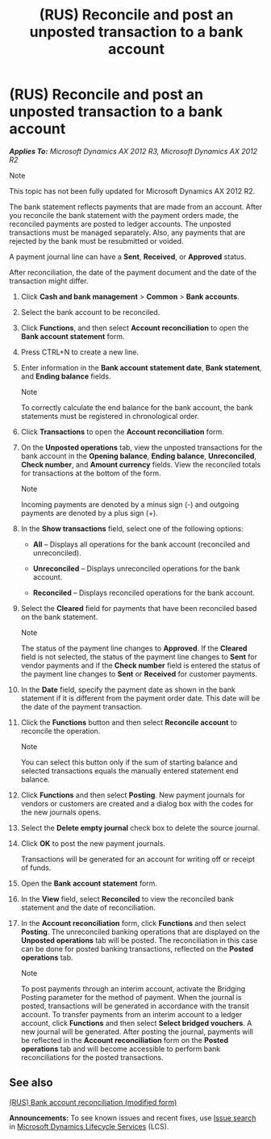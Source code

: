 ﻿---
title: (RUS) Reconcile and post an unposted transaction to a bank account
TOCTitle: (RUS) Reconcile and post an unposted transaction to a bank account
ms:assetid: c51472eb-ab77-4f61-bc26-3e1d50ba508b
ms:mtpsurl: https://technet.microsoft.com/en-us/library/JJ711585(v=AX.60)
ms:contentKeyID: 49387909
ms.date: 04/18/2014
mtps_version: v=AX.60
---

# (RUS) Reconcile and post an unposted transaction to a bank account 


_**Applies To:** Microsoft Dynamics AX 2012 R3, Microsoft Dynamics AX 2012 R2_


> [!NOTE]
> <P>This topic has not been fully updated for Microsoft Dynamics AX 2012 R2.</P>



The bank statement reflects payments that are made from an account. After you reconcile the bank statement with the payment orders made, the reconciled payments are posted to ledger accounts. The unposted transactions must be managed separately. Also, any payments that are rejected by the bank must be resubmitted or voided.

A payment journal line can have a **Sent**, **Received**, or **Approved** status.

After reconciliation, the date of the payment document and the date of the transaction might differ.

1.  Click **Cash and bank management** \> **Common** \> **Bank accounts**.

2.  Select the bank account to be reconciled.

3.  Click **Functions**, and then select **Account reconciliation** to open the **Bank account statement** form.

4.  Press CTRL+N to create a new line.

5.  Enter information in the **Bank account statement date**, **Bank statement**, and **Ending balance** fields.
    

    > [!NOTE]
    > <P>To correctly calculate the end balance for the bank account, the bank statements must be registered in chronological order.</P>



6.  Click **Transactions** to open the **Account reconciliation** form.

7.  On the **Unposted operations** tab, view the unposted transactions for the bank account in the **Opening balance**, **Ending balance**, **Unreconciled**, **Check number**, and **Amount currency** fields. View the reconciled totals for transactions at the bottom of the form.
    

    > [!NOTE]
    > <P>Incoming payments are denoted by a minus sign (-) and outgoing payments are denoted by a plus sign (+).</P>



8.  In the **Show transactions** field, select one of the following options:
    
      - **All** – Displays all operations for the bank account (reconciled and unreconciled).
    
      - **Unreconciled** – Displays unreconciled operations for the bank account.
    
      - **Reconciled** – Displays reconciled operations for the bank account.

9.  Select the **Cleared** field for payments that have been reconciled based on the bank statement.
    

    > [!NOTE]
    > <P>The status of the payment line changes to <STRONG>Approved</STRONG>. If the <STRONG>Cleared</STRONG> field is not selected, the status of the payment line changes to <STRONG>Sent</STRONG> for vendor payments and if the <STRONG>Check number</STRONG> field is entered the status of the payment line changes to <STRONG>Sent</STRONG> or <STRONG>Received</STRONG> for customer payments.</P>



10. In the **Date** field, specify the payment date as shown in the bank statement if it is different from the payment order date. This date will be the date of the payment transaction.

11. Click the **Functions** button and then select **Reconcile account** to reconcile the operation.
    

    > [!NOTE]
    > <P>You can select this button only if the sum of starting balance and selected transactions equals the manually entered statement end balance.</P>



12. Click **Functions** and then select **Posting**. New payment journals for vendors or customers are created and a dialog box with the codes for the new journals opens.

13. Select the **Delete empty journal** check box to delete the source journal.

14. Click **OK** to post the new payment journals.
    
    Transactions will be generated for an account for writing off or receipt of funds.

15. Open the **Bank account statement** form.

16. In the **View** field, select **Reconciled** to view the reconciled bank statement and the date of reconciliation.

17. In the **Account reconciliation** form, click **Functions** and then select **Posting**. The unreconciled banking operations that are displayed on the **Unposted operations** tab will be posted. The reconciliation in this case can be done for posted banking transactions, reflected on the **Posted operations** tab.
    

    > [!NOTE]
    > <P>To post payments through an interim account, activate the Bridging Posting parameter for the method of payment. When the journal is posted, transactions will be generated in accordance with the transit account. To transfer payments from an interim account to a ledger account, click <STRONG>Functions</STRONG> and then select <STRONG>Select bridged vouchers</STRONG>. A new journal will be generated. After posting the journal, payments will be reflected in the <STRONG>Account reconciliation</STRONG> form on the <STRONG>Posted operations</STRONG> tab and will become accessible to perform bank reconciliations for the posted transactions.</P>



## See also

[(RUS) Bank account reconciliation (modified form)](https://technet.microsoft.com/en-us/library/jj711451\(v=ax.60\))

  
**Announcements:** To see known issues and recent fixes, use [Issue search](http://go.microsoft.com/fwlink/?linkid=389258) in [Microsoft Dynamics Lifecycle Services](http://go.microsoft.com/fwlink/?linkid=306505) (LCS).

